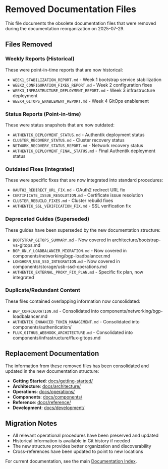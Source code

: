 # Removed Documentation Files

This file documents the obsolete documentation files that were removed during the documentation reorganization on 2025-07-29.

## Files Removed

### Weekly Reports (Historical)

These were point-in-time reports that are now historical:

- `WEEK1_STABILIZATION_REPORT.md` - Week 1 bootstrap service stabilization
- `WEEK2_CONFIGURATION_FIXES_REPORT.md` - Week 2 configuration fixes
- `WEEK3_INFRASTRUCTURE_DEPLOYMENT_REPORT.md` - Week 3 infrastructure deployment
- `WEEK4_GITOPS_ENABLEMENT_REPORT.md` - Week 4 GitOps enablement

### Status Reports (Point-in-time)

These were status snapshots that are now outdated:

- `AUTHENTIK_DEPLOYMENT_STATUS.md` - Authentik deployment status
- `CLUSTER_RECOVERY_STATUS.md` - Cluster recovery status
- `NETWORK_RECOVERY_STATUS_REPORT.md` - Network recovery status
- `AUTHENTIK_DEPLOYMENT_FINAL_STATUS.md` - Final Authentik deployment status

### Outdated Fixes (Integrated)

These were specific fixes that are now integrated into standard procedures:

- `OAUTH2_REDIRECT_URL_FIX.md` - OAuth2 redirect URL fix
- `CERTIFICATE_ISSUE_RESOLUTION.md` - Certificate issue resolution
- `CLUSTER_REBUILD_FIXES.md` - Cluster rebuild fixes
- `AUTHENTIK_SSL_VERIFICATION_FIX.md` - SSL verification fix

### Deprecated Guides (Superseded)

These guides have been superseded by the new documentation structure:

- `BOOTSTRAP_GITOPS_SUMMARY.md` - Now covered in architecture/bootstrap-vs-gitops.md
- `BGP_ONLY_LOADBALANCER_MIGRATION.md` - Now covered in components/networking/bgp-loadbalancer.md
- `LONGHORN_USB_SSD_INTEGRATION.md` - Now covered in components/storage/usb-ssd-operations.md
- `AUTHENTIK_EXTERNAL_PROXY_FIX_PLAN.md` - Specific fix plan, now integrated

### Duplicate/Redundant Content

These files contained overlapping information now consolidated:

- `BGP_CONFIGURATION.md` - Consolidated into components/networking/bgp-loadbalancer.md
- `AUTHENTIK_ENHANCED_TOKEN_MANAGEMENT.md` - Consolidated into components/authentication/
- `FLUX_GITHUB_WEBHOOK_ARCHITECTURE.md` - Consolidated into components/infrastructure/flux-gitops.md

## Replacement Documentation

The information from these removed files has been consolidated and updated in the new documentation structure:

- **Getting Started**: [docs/getting-started/](getting-started/)
- **Architecture**: [docs/architecture/](architecture/)
- **Operations**: [docs/operations/](operations/)
- **Components**: [docs/components/](components/)
- **Reference**: [docs/reference/](reference/)
- **Development**: [docs/development/](development/)

## Migration Notes

- All relevant operational procedures have been preserved and updated
- Historical information is available in Git history if needed
- The new structure provides better organization and discoverability
- Cross-references have been updated to point to new locations

For current documentation, see the main [Documentation Index](README.md).
